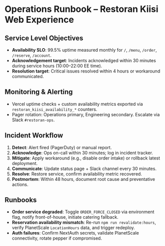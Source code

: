 ﻿# Operations Runbook – Restoran Kiisi Web Experience

## Service Level Objectives
- **Availability SLO**: 99.5% uptime measured monthly for `/`, `/menu`, `/order`, `/reserve`, `/account`.
- **Acknowledgement target**: Incidents acknowledged within 30 minutes during service hours (10:00–22:00 EE time).
- **Resolution target**: Critical issues resolved within 4 hours or workaround communicated.

## Monitoring & Alerting
- Vercel uptime checks + custom availability metrics exported via `restoran_kiisi_availability_*` counters.
- Pager rotation: Operations primary, Engineering secondary. Escalate via Slack `#restoran-ops`.

## Incident Workflow
1. **Detect**: Alert fired (PagerDuty) or manual report.
2. **Acknowledge**: Ops on-call within 30 minutes; log in incident tracker.
3. **Mitigate**: Apply workaround (e.g., disable order intake) or rollback latest deployment.
4. **Communicate**: Update status page + Slack channel every 30 minutes.
5. **Resolve**: Restore service, confirm availability metric recovered.
6. **Postmortem**: Within 48 hours, document root cause and preventative actions.

## Runbooks
- **Order service degraded**: Toggle `ORDER_FORCE_CLOSED` via environment flag, notify front-of-house, initiate catering fallback.
- **Reservation availability mismatch**: Re-run `npm run revalidate:hours`, verify PlanetScale `LocationHours` data, and trigger redeploy.
- **Auth failures**: Confirm NextAuth secrets, validate PlanetScale connectivity, rotate pepper if compromised.


